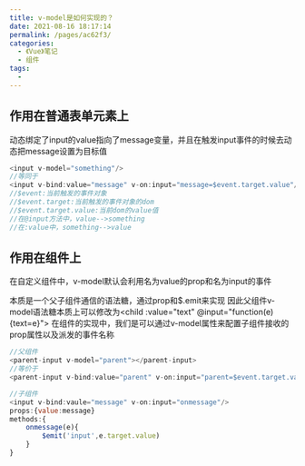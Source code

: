 ```yaml
---
title: v-model是如何实现的？
date: 2021-08-16 18:17:14
permalink: /pages/ac62f3/
categories:
  - 《Vue》笔记
  - 组件
tags:
  - 
---
```


## 作用在普通表单元素上

动态绑定了input的value指向了message变量，并且在触发input事件的时候去动态把message设置为目标值

```js
<input v-model="something"/>
//等同于
<input v-bind:value="message" v-on:input="message=$event.target.value"/>
//$event:当前触发的事件对象
//$event.target:当前触发的事件对象的dom
//$event.target.value:当前dom的value值
//在@input方法中，value-->something
//在:value中，something-->value

```

## 作用在组件上

在自定义组件中，v-model默认会利用名为value的prop和名为input的事件

本质是一个父子组件通信的语法糖，通过prop和$.emit来实现 因此父组件v-model语法糖本质上可以修改为<child :value="text" @input="function(e){text=e}"> 在组件的实现中，我们是可以通过v-model属性来配置子组件接收的prop属性以及派发的事件名称

```js
//父组件
<parent-input v-model="parent"></parent-input>
//等价于
<parent-input v-bind:value="parent" v-on:input="parent=$event.target.value"></parent-input>

//子组件
<input v-bind:vaule="message" v-on:input="onmessage"/>
props:{value:message}
methods:{
    onmessage(e){
        $emit('input',e.target.value)
    }
}

```